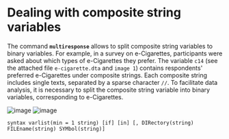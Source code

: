 # Dealing with composite string variables

The command **``multiresponse``** allows to split composite string variables to binary variables. 
For example, in a survey on e-Cigarettes, participants were asked about which types of e-Cigarettes they prefer. The variable ``c14`` (see the attached file ``e-cigarette.dta`` and ``image 1``) contains respondents' preferred e-Cigarettes under composite strings. Each composite string includes single texts, separated by a sparse character ``//``. To facilitate data analysis, it is necessary to split the composite string variable into binary variables, corresponding to e-Cigarettes.

![image](https://user-images.githubusercontent.com/60907709/115999761-4c3f9680-a5ed-11eb-8482-f5d826a609ea.png "image 1") ![image](https://user-images.githubusercontent.com/60907709/115999761-4c3f9680-a5ed-11eb-8482-f5d826a609ea.png "image 1")

``syntax varlist(min = 1 string) [if] [in] [, DIRectory(string) FILEname(string) SYMbol(string)]``



